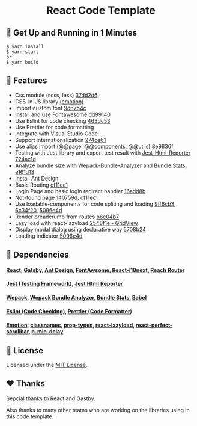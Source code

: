 <h1 align="center">
  React Code Template
</h1>

## 🚀 Get Up and Running in 1 Minutes

   ```shell
   $ yarn install
   $ yarn start
   or
   $ yarn build

   ```

## 📌 Features

* Css module (scss, less) [37dd2d6](https://github.com/vuthaiduy1990/react-code-template/commit/37dd2d669c3ee9f4e917261b0fda83c9009cf3f5)
* CSS-in-JS library [(emotion)](https://emotion.sh)
* Import custom font [9d67b4c](https://github.com/vuthaiduy1990/react-code-template/commit/9d67b4ce25cb594ebcd3aee775afc732961098e1)
* Install and use Fontawesome [dd99140](https://github.com/vuthaiduy1990/react-code-template/commit/dd99140301a3cbcaf39d0d2067f19face20fe049)
* Use Eslint for code checking [463dc53](https://github.com/vuthaiduy1990/react-code-template/commit/463dc5364ddfef7ded9368e644b4121b43e14580)
* Use Prettier for code formatting
* Integrate with Visual Studio Code
* Support internationalization [274ce61](https://github.com/vuthaiduy1990/react-code-template/commit/274ce6174475a5a595c8d8d5f6052e79a678b287)
* Use alias import (@@page, @@components, @@utils) [8e9836f](https://github.com/vuthaiduy1990/react-code-template/commit/8e9836f06511eea48258632653bb2ffa21da2955)
* Testing with Jest library and export test result with [Jest-Html-Reporter](https://github.com/Hargne/jest-html-reporter#readme) [724ac1d](https://github.com/vuthaiduy1990/react-code-template/commit/724ac1d6dc84d54bd5490965d26058e38b6cfc94)
* Analyze bundle size with [Wepack-Bundle-Analyzer](https://www.npmjs.com/package/webpack-bundle-analyzer) and [Bundle Stats](https://github.com/relative-ci/bundle-stats/tree/master/packages/cli#readme), [e161d13](https://github.com/vuthaiduy1990/react-code-template/commit/e161d132a0e475e07aa64bc2103fec8a18202eb7)
* Install Ant Design
* Basic Routing [cf11ec1](https://github.com/vuthaiduy1990/react-code-template/commit/cf11ec16ee80da47ed6ae1fce7d47df48ed33995)
* Login Page and basic login redirect handler [16add8b](https://github.com/vuthaiduy1990/react-code-template/commit/16add8b89ff79a8d6263ef6d991bf84aa565c120)
* Not-found page [140759d](https://github.com/vuthaiduy1990/react-code-template/commit/140759d82e34ebf3f8754d72cd97650b21ebf231), [cf11ec1](https://github.com/vuthaiduy1990/react-code-template/commit/cf11ec16ee80da47ed6ae1fce7d47df48ed33995)
* Use loadable-components for code spliting and loading [9ff6cb3](https://github.com/vuthaiduy1990/react-code-template/commit/9ff6cb3dae811e42c8012729ab99a1cb6add143f), [6c34f20](https://github.com/vuthaiduy1990/react-code-template/commit/6c34f2068ec517f49bff62d0ea005c24f615de27), [5096e4d](https://github.com/vuthaiduy1990/react-code-template/commit/5096e4d694e102a2b4ca6882c13dba9df44fe196)
* Render breadcrumb from routes [b6e04b7](https://github.com/vuthaiduy1990/react-code-template/commit/b6e04b746564bdc99bc6682566cb30f944102269)
* Lazy load with react-lazyload [2548f1e - GridView](https://github.com/vuthaiduy1990/react-code-template/commit/2548f1e78af94e981fcea2ccafadb253f10ecaa5)
* Display modal dialog using declarative way [5708b24](https://github.com/vuthaiduy1990/react-code-template/commit/5708b24d7c59fade1308528b698908d74147a370)
* Loading indicator [5096e4d](https://github.com/vuthaiduy1990/react-code-template/commit/5096e4d694e102a2b4ca6882c13dba9df44fe196)

## 🔗 Dependencies

#### [React](https://reactjs.org/), [Gatsby](https://www.gatsbyjs.org/), [Ant Design](https://ant.design/), [FontAwsome](https://fontawesome.com/), [React-i18next](https://react.i18next.com/), [Reach Router](https://reach.tech/router)
#### [Jest (Testing Framework)](https://jestjs.io/), [Jest Html Reporter](https://github.com/Hargne/jest-html-reporter#readme)
#### [Wepack](https://webpack.js.org/), [Wepack Bundle Analyzer](https://www.npmjs.com/package/webpack-bundle-analyzer), [Bundle Stats](https://github.com/relative-ci/bundle-stats/tree/master/packages/cli#readme), [Babel](https://babeljs.io/)
#### [Eslint (Code Checking)](https://eslint.org/), [Prettier (Code Formatter)](https://prettier.io/)
#### [Emotion](https://emotion.sh), [classnames](https://github.com/JedWatson/classnames), [prop-types](https://github.com/facebook/prop-types), [react-lazyload](https://github.com/twobin/react-lazyload), [react-perfect-scrollbar](https://github.com/goldenyz/react-perfect-scrollbar), [p-min-delay](https://github.com/sindresorhus/p-min-delay)

## :memo: License

Licensed under the [MIT License](./LICENSE).

## ❤️ Thanks

Sepcial thanks to React and Gastby.

Also thanks to many other teams who are working on the libraries using in this code template.
